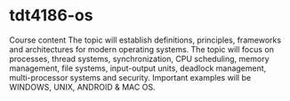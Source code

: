 # tdt4186-os

Course content
The topic will establish definitions, principles, frameworks and architectures for modern operating systems. 
The topic will focus on processes, thread systems, synchronization, CPU scheduling, memory management, file systems, input-output units, deadlock management, multi-processor systems and security. 
Important examples will be WINDOWS, UNIX, ANDROID & MAC OS.
